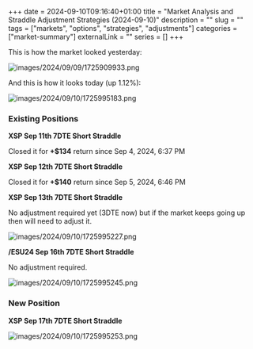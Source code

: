 +++ 
date = 2024-09-10T09:16:40+01:00
title = "Market Analysis and Straddle Adjustment Strategies (2024-09-10)"
description = ""
slug = ""
tags = ["markets", "options", "strategies", "adjustments"]
categories = ["market-summary"]
externalLink = ""
series = []
+++

This is how the market looked yesterday:

![images/2024/09/09/1725909933.png](/images/2024/09/09/1725909933.png)

And this is how it looks today (up 1.12%):

![images/2024/09/10/1725995183.png](/images/2024/09/10/1725995183.png)

### Existing Positions

**XSP Sep 11th 7DTE Short Straddle**

Closed it for **+$134** return since Sep 4, 2024, 6:37 PM

**XSP Sep 12th 7DTE Short Straddle**

Closed it for **+$140** return since Sep 5, 2024, 6:46 PM

**XSP Sep 13th 7DTE Short Straddle**

No adjustment required yet (3DTE now) but if the market keeps going up then will need to adjust it.

![images/2024/09/10/1725995227.png](/images/2024/09/10/1725995227.png)

**/ESU24 Sep 16th 7DTE Short Straddle**

No adjustment required. 

![images/2024/09/10/1725995245.png](/images/2024/09/10/1725995245.png)

### New Position

**XSP Sep 17th 7DTE Short Straddle**

![images/2024/09/10/1725995253.png](/images/2024/09/10/1725995253.png)
